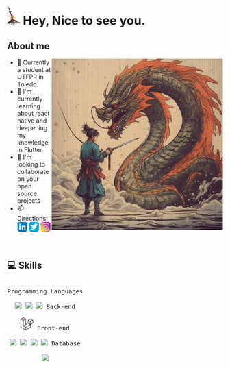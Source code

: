 <h1><img src="https://github.com/igorAnthony/igorAnthony/blob/master/dark-souls-bonfire.gif" width="30"/> Hey, Nice to see you.</h1>

## About me

<picture> <img align="right" src="https://github.com/igorAnthony/igorAnthony/blob/main/dragon2.png" width = 400px></picture>

- 🤠 Currently a student at UTFPR in Toledo.
- 👾 I'm currently learning about react native and deepening my knowledge in Flutter
- 🌱 I'm looking to collaborate on your open source projects
- 📫 Directions: <a rel="nofollow noopener noreferrer" target="_blank" href="https://www.linkedin.com/in/igor-anthony-716399175/">
    <img src="https://github.com/igorAnthony/igorAnthony/blob/master/linkedin_pixel_logo_icon_181925.png" width="23px" alt="LinkedIn"></a>
    <a rel="nofollow noopener noreferrer" target="_blank" href="https://twitter.com/_h4wkz">
    <img src="https://github.com/igorAnthony/igorAnthony/blob/master/twitter_pixel_logo_icon_181924.png" width="23px" alt="Twitter"></a>
    <a rel="nofollow noopener noreferrer" target="_blank" href="https://instagram.com/anthony.igor">
    <img src="https://github.com/igorAnthony/igorAnthony/blob/master/instagram_pixel_logo_icon_181922.png" width="23px" alt="Instagram"></a>

<br>

## 💻 Skills
<p style="display: inline-block;" align="center">
  <kbd>
    <kbd>Programming Languages</kbd>
    <br>
    <br>
    <img width="30px" src="https://cdn.jsdelivr.net/gh/devicons/devicon/icons/dart/dart-original.svg" />
    <img width="30px" src="https://cdn.jsdelivr.net/gh/devicons/devicon/icons/java/java-plain.svg" /> 
    <img width="30px" src="https://cdn.jsdelivr.net/gh/devicons/devicon/icons/c/c-plain.svg" /> 
  </kbd>
  <kbd>
    <kbd>Back-end</kbd>
    <br>
    <br>
    <img src="https://github.com/igorAnthony/igorAnthony/blob/main/laravel.svg" width = "30px">
  </kbd>
   
  <kbd>
    <kbd>Front-end</kbd>
    <br>
    <br>
    <img width="30px" src="https://cdn.jsdelivr.net/gh/devicons/devicon/icons/flutter/flutter-plain.svg" />
    <img width="30px" src="https://cdn.jsdelivr.net/gh/devicons/devicon/icons/html5/html5-original.svg" /> 
    <img width="30px" src="https://cdn.jsdelivr.net/gh/devicons/devicon/icons/css3/css3-plain.svg" /> 
    <img width="30px" src="https://cdn.jsdelivr.net/gh/devicons/devicon/icons/javascript/javascript-original.svg" />
  </kbd>
  <kbd>
    <kbd>Database</kbd>
    <br>
    <br>
    <img width="30px" src="https://cdn.jsdelivr.net/gh/devicons/devicon/icons/mysql/mysql-plain.svg" />
  </kbd>
</p>

